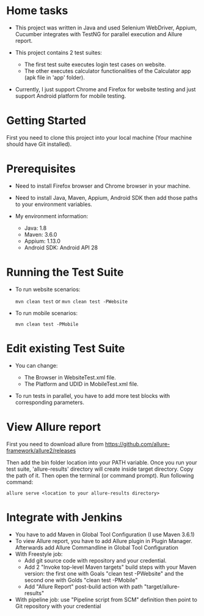 # Home tasks 
- This project was written in Java and used Selenium WebDriver, Appium, Cucumber integrates with TestNG for parallel execution and Allure report.

- This project contains 2 test suites: 
  + The first test suite executes login test cases on website.
  + The other executes calculator functionalities of the Calculator app (apk file in 'app' folder). 

- Currently, I just support Chrome and Firefox for website testing and just support Android platform for mobile testing.

# Getting Started
First you need to clone this project into your local machine (Your machine should have Git installed).

# Prerequisites
- Need to install Firefox browser and Chrome browser in your machine.

- Need to install Java, Maven, Appium, Android SDK then add those paths to your environment variables.

- My environment information:
  + Java: 1.8
  + Maven: 3.6.0
  + Appium: 1.13.0
  + Android SDK: Android API 28    

# Running the Test Suite
 - To run website scenarios:

    `mvn clean test` or `mvn clean test -PWebsite`
    
 - To run mobile scenarios:
  
    `mvn clean test -PMobile`

# Edit existing Test Suite
- You can change: 
  + The Browser in WebsiteTest.xml file.
  + The Platform and UDID in MobileTest.xml file.
  
- To run tests in parallel, you have to add more test blocks with corresponding parameters.

# View Allure report 
First you need to download allure from https://github.com/allure-framework/allure2/releases

Then add the bin folder location into your PATH variable. Once you run your test suite, 'allure-results' directory will create inside target directory. Copy the path of it. Then open the terminal (or command prompt). Run following command:

   `allure serve <location to your allure-results directory>`

# Integrate with Jenkins
- You have to add Maven in Global Tool Configuration (I use Maven 3.6.1)
- To view Allure report, you have to add Allure plugin in Plugin Manager. Afterwards add Allure Commandline in Global Tool Configuration
- With Freestyle job: 
  + Add git source code with repository and your credential.
  + Add 2 "Invoke top-level Maven targets" build steps with your Maven version: the first one with Goals "clean test -PWebsite" and the second one with Golds "clean test -PMobile"
  + Add "Allure Report" post-build action with path "target/allure-results"
- With pipeline job: use "Pipeline script from SCM" definition then point to Git repository with your credential   
